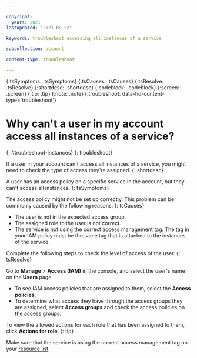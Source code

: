 ```yaml
---

copyright:
  years: 2021
lastupdated: "2021-09-22"

keywords: troubleshoot accessing all instances of a service

subcollection: account

content-type: troubleshoot

---
```


{:tsSymptoms: .tsSymptoms}
{:tsCauses: .tsCauses}
{:tsResolve: .tsResolve}
{:shortdesc: .shortdesc}
{:codeblock: .codeblock}
{:screen: .screen}
{:tip: .tip}
{:note: .note}
{:troubleshoot: data-hd-content-type='troubleshoot'}

# Why can't a user in my account access all instances of a service?
{: #troubleshoot-instances}
{: troubleshoot}

If a user in your account can't access all instances of a service, you might need to check the type of access they're assigned.
{: shortdesc}

A user has an access policy on a specific service in the account, but they can't access all instances.
{: tsSymptoms}
   
The access policy might not be set up correctly. This problem can be commonly caused by the following reasons:
{: tsCauses}

* The user is not in the expected access group.
* The assigned role to the user is not correct.
* The service is not using the correct access management tag. The tag in your IAM policy must be the same tag that is attached to the instances of the service.

Complete the following steps to check the level of access of the user.
{: tsResolve}

Go to **Manage** &gt; **Access (IAM)** in the console, and select the user's name on the **Users** page.

* To see IAM access policies that are assigned to them, select the **Access policies**. 
* To determine what access they have through the access groups they are assigned, select **Access groups** and check the access policies on the access groups.

To view the allowed actions for each role that has been assigned to them, click **Actions for role**.
{: tip}

Make sure that the service is using the correct access management tag on your [resource list](https://{DomainName}/account/tags).
